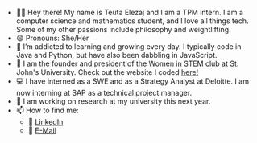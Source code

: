 - :woman_technologist: Hey there! My name is Teuta Elezaj and I am a TPM intern. I am a computer science and mathematics student, and I love all things tech. Some of my other passions include philosophy and weightlifting.
- 😄 Pronouns: She/Her
- 🌱 I’m addicted to learning and growing every day. I typically code in Java and Python, but have also been dabbling in JavaScript.
- :dna: I am the founder and president of the [Women in STEM club](https://www.instagram.com/womeninstemsju/) at St. John's University. Check out the website I coded [here!](http://womeninstemsju.com)
- :computer: I have interned as a SWE and as a Strategy Analyst at Deloitte. I am now interning at SAP as a technical project manager.
- :brain: I am working on research at my university this next year.
- 📫 How to find me: 
  - :speech_balloon: [LinkedIn](https://www.linkedin.com/in/teutaelezaj/)
  - :email: [E-Mail](mailto:teutaelezaj101@gmail.com)
